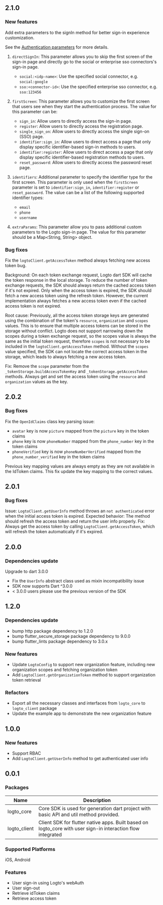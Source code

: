 ## 2.1.0

### New features

Add extra parameters to the signIn method for better sign-in experience customization.

See the [Authentication parameters](https://docs.logto.io/docs/references/openid-connect/authentication-parameters) for more details.

1. `directSignIn`: This parameter allows you to skip the first screen of the sign-in page and directly go to the social or enterprise sso connectors's sign-in page.

   - `social:<idp-name>`: Use the specified social connector, e.g. `social:google`
   - `sso:<connector-id>`: Use the specified enterprise sso connector, e.g. `sso:123456`

2. `firstScreen`: This parameter allows you to customize the first screen that users see when they start the authentication process. The value for this parameter can be:

   - `sign_in`: Allow users to directly access the sign-in page.
   - `register`: Allow users to directly access the registration page.
   - `single_sign_on`: Allow users to directly access the single sign-on (SSO) page.
   - `identifier:sign_in`: Allow users to direct access a page that only display specific identifier-based sign-in methods to users.
   - `identifier:register`: Allow users to direct access a page that only display specific identifier-based registration methods to users.
   - `reset_password`: Allow users to directly access the password reset page.

3. `identifiers`: Additional parameter to specify the identifier type for the first screen. This parameter is only used when the `firstScreen` parameter is set to `identifier:sign_in`, `identifier:register` or `reset_password`. The value can be a list of the following supported identifier types:

   - `email`
   - `phone`
   - `username`

4. `extraParams`: This parameter allow you to pass additional custom parameters to the Logto sign-in page. The value for this parameter should be a Map<String, String> object.

### Bug fixes

Fix the `logtoClient.getAccessToken` method always fetching new access token bug.

Background:
On each token exchange request, Logto dart SDK will cache the token response in the local storage. To reduce the number of token exchange requests, the SDK should always return the cached access token if it's not expired. Only when the access token is expired, the SDK should fetch a new access token using the refresh token.
However, the current implementation always fetches a new access token even if the cached access token is not expired.

Root cause:
Previously, all the access token storage keys are generated using the combination of the token's `resource`, `organization` and `scopes` values. This is to ensure that multiple access tokens can be stored in the storage without conflict.
Logto does not support narrowing down the scopes during a token exchange request, so the scopes value is always the same as the initial token request, therefore `scopes` is not necessary to be included in the `logtoClient.getAccessToken` method. Without the `scopes` value specified, the SDK can not locate the correct access token in the storage, which leads to always fetching a new access token.

Fix:
Remove the `scope` parameter from the `_tokenStorage.buildAccessTokenKey` and `_tokenStorage.getAccessToken` methods. Always get and set the access token using the `resource` and `organization` values as the key.

## 2.0.2

### Bug fixes

Fix the `OpenIdClaims` class key parsing issue:

- `avatar` key is now `picture` mapped from the `picture` key in the token claims
- `phone` key is now `phoneNumber` mapped from the `phone_number` key in the token claims
- `phoneVerified` key is now `phoneNumberVerified` mapped from the `phone_number_verified` key in the token claims

Previous key mapping values are always empty as they are not available in the IdToken claims.
This fix update the key mapping to the correct values.

## 2.0.1

### Bug fixes

Issue: `LogtoClient.getUserInfo` method throws an `not authenticated` error when the initial access token is expired.
Expected behavior: The method should refresh the access token and return the user info properly.
Fix: Always get the access token by calling `LogtoClient.getAccessToken`, which will refresh the token automatically if it's expired.

## 2.0.0

### Dependencies update

Upgrade to dart 3.0.0

- Fix the `UserInfo` abstract class used as mixin incompatibility issue
- SDK now supports Dart ^3.0.0
- < 3.0.0 users please use the previous version of the SDK

## 1.2.0

### Dependencies update

- bump http package dependency to 1.2.0
- bump flutter_secure_storage package dependency to 9.0.0
- bump flutter_lints package dependency to 3.0.x

### New features

- Update `LogtoConfig` to support new organization feature, including new organization scopes and fetching organization token
- Add `LogtoClient.getOrganizationToken` method to support organization token retrieval

### Refactors

- Export all the necessary classes and interfaces from `logto_core` to `logto_client` package
- Update the example app to demonstrate the new organization feature

## 1.0.0

### New features

- Support RBAC
- Add `LogtoClient.getUserInfo` method to get authenticated user info

## 0.0.1

### Packages

| Name         | Description                                                                                                 |
| ------------ | ----------------------------------------------------------------------------------------------------------- |
| logto_core   | Core SDK is used for generation dart project with basic API and util method provided.                       |
| logto_client | Client SDK for flutter native apps. Built based on logto_core with user sign-in interaction flow integrated |

### Supported Platforms

iOS, Android

### Features

- User sign-in using Logto's webAuth
- User sign-out
- Retrieve idToken claims
- Retrieve access token
